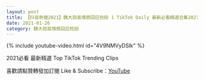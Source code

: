 ```yaml
---
layout: post
title: 【抖音熱搜2021】魏大勋高情商回应抢拍 1 TikTok Daily 最新必看精選合集2021 01 26
date: 2021-01-26
category: 魏大勋高情商回应抢拍
---
```


{% include youtube-video.html id="4V9NMVyDSlk" %}

2021必看 最新精選 Top TikTok Trending Clips

喜歡請點贊轉發加訂閱 Like & Subscribe：[YouTube](https://www.youtube.com/channel/UCAoR7VcanIPd04uEq_GIylA/videos)

